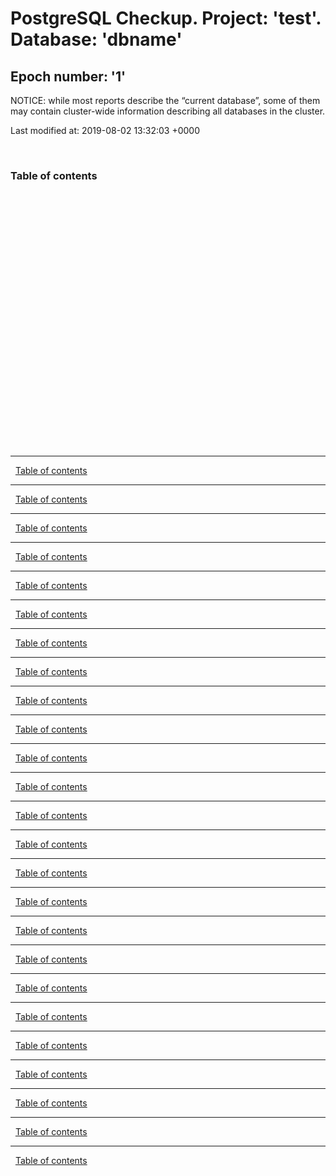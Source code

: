 # PostgreSQL Checkup. Project: 'test'. Database: 'dbname'
## Epoch number: '1'
NOTICE: while most reports describe the “current database”, some of them may contain cluster-wide information describing all databases in the cluster.

Last modified at:  2019-08-02 13:32:03 +0000


<a name="postgres-checkup_top">&nbsp;</a>
### Table of contents ###

[](#postgres-checkup_)  
[](#postgres-checkup_)  
[](#postgres-checkup_)  
[](#postgres-checkup_)  
[](#postgres-checkup_)  
[](#postgres-checkup_)  
[](#postgres-checkup_)  
[](#postgres-checkup_)  
[](#postgres-checkup_)  
[](#postgres-checkup_)  
[](#postgres-checkup_)  
[](#postgres-checkup_)  
[](#postgres-checkup_)  
[](#postgres-checkup_)  
[](#postgres-checkup_)  
[](#postgres-checkup_)  
[](#postgres-checkup_)  
[](#postgres-checkup_)  
[](#postgres-checkup_)  
[](#postgres-checkup_)  
[](#postgres-checkup_)  
[](#postgres-checkup_)  
[](#postgres-checkup_)  
[](#postgres-checkup_)  
[](#postgres-checkup_)  



---
<a name="postgres-checkup_">&nbsp;</a>
[Table of contents](#postgres-checkup_top)



---
<a name="postgres-checkup_">&nbsp;</a>
[Table of contents](#postgres-checkup_top)



---
<a name="postgres-checkup_">&nbsp;</a>
[Table of contents](#postgres-checkup_top)



---
<a name="postgres-checkup_">&nbsp;</a>
[Table of contents](#postgres-checkup_top)



---
<a name="postgres-checkup_">&nbsp;</a>
[Table of contents](#postgres-checkup_top)



---
<a name="postgres-checkup_">&nbsp;</a>
[Table of contents](#postgres-checkup_top)



---
<a name="postgres-checkup_">&nbsp;</a>
[Table of contents](#postgres-checkup_top)



---
<a name="postgres-checkup_">&nbsp;</a>
[Table of contents](#postgres-checkup_top)



---
<a name="postgres-checkup_">&nbsp;</a>
[Table of contents](#postgres-checkup_top)



---
<a name="postgres-checkup_">&nbsp;</a>
[Table of contents](#postgres-checkup_top)



---
<a name="postgres-checkup_">&nbsp;</a>
[Table of contents](#postgres-checkup_top)



---
<a name="postgres-checkup_">&nbsp;</a>
[Table of contents](#postgres-checkup_top)



---
<a name="postgres-checkup_">&nbsp;</a>
[Table of contents](#postgres-checkup_top)



---
<a name="postgres-checkup_">&nbsp;</a>
[Table of contents](#postgres-checkup_top)



---
<a name="postgres-checkup_">&nbsp;</a>
[Table of contents](#postgres-checkup_top)



---
<a name="postgres-checkup_">&nbsp;</a>
[Table of contents](#postgres-checkup_top)



---
<a name="postgres-checkup_">&nbsp;</a>
[Table of contents](#postgres-checkup_top)



---
<a name="postgres-checkup_">&nbsp;</a>
[Table of contents](#postgres-checkup_top)



---
<a name="postgres-checkup_">&nbsp;</a>
[Table of contents](#postgres-checkup_top)



---
<a name="postgres-checkup_">&nbsp;</a>
[Table of contents](#postgres-checkup_top)



---
<a name="postgres-checkup_">&nbsp;</a>
[Table of contents](#postgres-checkup_top)



---
<a name="postgres-checkup_">&nbsp;</a>
[Table of contents](#postgres-checkup_top)



---
<a name="postgres-checkup_">&nbsp;</a>
[Table of contents](#postgres-checkup_top)



---
<a name="postgres-checkup_">&nbsp;</a>
[Table of contents](#postgres-checkup_top)



---
<a name="postgres-checkup_">&nbsp;</a>
[Table of contents](#postgres-checkup_top)

